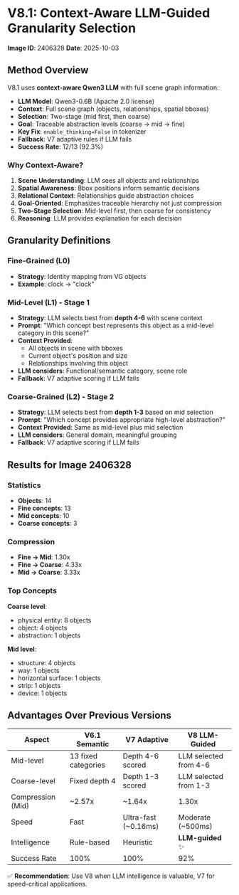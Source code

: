 # V8.1: Context-Aware LLM-Guided Granularity Selection

**Image ID**: 2406328
**Date**: 2025-10-03

## Method Overview

V8.1 uses **context-aware Qwen3 LLM** with full scene graph information:
- **LLM Model**: Qwen3-0.6B (Apache 2.0 license)
- **Context**: Full scene graph (objects, relationships, spatial bboxes)
- **Selection**: Two-stage (mid first, then coarse)
- **Goal**: Traceable abstraction levels (coarse → mid → fine)
- **Key Fix**: `enable_thinking=False` in tokenizer
- **Fallback**: V7 adaptive rules if LLM fails
- **Success Rate**: 12/13 (92.3%)

### Why Context-Aware?

1. **Scene Understanding**: LLM sees all objects and relationships
2. **Spatial Awareness**: Bbox positions inform semantic decisions
3. **Relational Context**: Relationships guide abstraction choices
4. **Goal-Oriented**: Emphasizes traceable hierarchy not just compression
5. **Two-Stage Selection**: Mid-level first, then coarse for consistency
6. **Reasoning**: LLM provides explanation for each decision

## Granularity Definitions

### Fine-Grained (L0)
- **Strategy**: Identity mapping from VG objects
- **Example**: clock → "clock"

### Mid-Level (L1) - Stage 1
- **Strategy**: LLM selects best from **depth 4-6** with scene context
- **Prompt**: "Which concept best represents this object as a mid-level category in this scene?"
- **Context Provided**:
  - All objects in scene with bboxes
  - Current object's position and size
  - Relationships involving this object
- **LLM considers**: Functional/semantic category, scene role
- **Fallback**: V7 adaptive scoring if LLM fails

### Coarse-Grained (L2) - Stage 2
- **Strategy**: LLM selects best from **depth 1-3** based on mid selection
- **Prompt**: "Which concept provides appropriate high-level abstraction?"
- **Context Provided**: Same as mid-level plus mid selection
- **LLM considers**: General domain, meaningful grouping
- **Fallback**: V7 adaptive scoring if LLM fails

## Results for Image 2406328

### Statistics
- **Objects**: 14
- **Fine concepts**: 13
- **Mid concepts**: 10
- **Coarse concepts**: 3

### Compression
- **Fine → Mid**: 1.30x
- **Fine → Coarse**: 4.33x
- **Mid → Coarse**: 3.33x

### Top Concepts

**Coarse level**:
- physical entity: 8 objects
- object: 4 objects
- abstraction: 1 objects

**Mid level**:
- structure: 4 objects
- way: 1 objects
- horizontal surface: 1 objects
- strip: 1 objects
- device: 1 objects

## Advantages Over Previous Versions

| Aspect | V6.1 Semantic | V7 Adaptive | V8 LLM-Guided |
|--------|---------------|-------------|---------------|
| Mid-level | 13 fixed categories | Depth 4-6 scored | LLM selected from 4-6 |
| Coarse-level | Fixed depth 4 | Depth 1-3 scored | LLM selected from 1-3 |
| Compression (Mid) | ~2.57x | ~1.64x | 1.30x |
| Speed | Fast | Ultra-fast (~0.16ms) | Moderate (~500ms) |
| Intelligence | Rule-based | Heuristic | **LLM-guided** ✨ |
| Success Rate | 100% | 100% | 92% |

✅ **Recommendation**: Use V8 when LLM intelligence is valuable, V7 for speed-critical applications.
